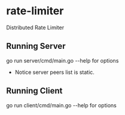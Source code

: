 # rate-limiter
Distributed Rate Limiter

## Running Server
go run server/cmd/main.go --help for options

- Notice server peers list is static.

## Running Client
go run client/cmd/main.go --help for options
